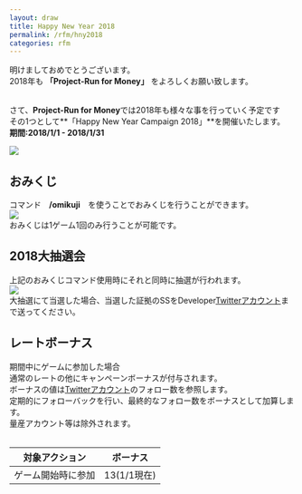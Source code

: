 ```yaml
---
layout: draw
title: Happy New Year 2018
permalink: /rfm/hny2018
categories: rfm
---
```


明けましておめでとうございます。<br>
2018年も **「Project-Run for Money」** をよろしくお願い致します。<br><br>

さて、**Project-Run for Money**では2018年も様々な事を行っていく予定です<br>
その1つとして**「Happy New Year Campaign 2018」**を開催いたします。<br>
**期間:2018/1/1 - 2018/1/31**<br>

<a><img src="http://web.njj12.net/public/images/20180101.png"></a><br>


## おみくじ
コマンド　**/omikuji**　を使うことでおみくじを行うことができます。<br>
<a><img src="http://web.njj12.net/public/images/omikuji.png"></a><br>
おみくじは1ゲーム1回のみ行うことが可能です。

## 2018大抽選会
上記のおみくじコマンド使用時にそれと同時に抽選が行われます。<br>
<a><img src="http://web.njj12.net/public/images/hazure.png"></a><br>
大抽選にて当選した場合、当選した証拠のSSをDeveloper[Twitterアカウント](https://twitter.com/nksm4869)まで送ってください。



## レートボーナス

期間中にゲームに参加した場合<br>
通常のレートの他にキャンペーンボーナスが付与されます。<br>
ボーナスの値は[Twitterアカウント](https://twitter.com/project_rfm)のフォロー数を参照します。<br>
定期的にフォローバックを行い、最終的なフォロー数をボーナスとして加算します。<br>
量産アカウント等は除外されます。<br><br>

|対象アクション|ボーナス|
| :--------: |:---------:|
|ゲーム開始時に参加|13(1/1現在)|




